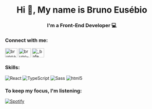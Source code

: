<h1 align="center">Hi 👋, My name is Bruno Eusébio</h1>
<h3 align="center">I'm a Front-End Developer 💻</h3>

<h3 align="left">Connect with me:</h3>
<p align="left">
<a href="https://twitter.com/brunoafe96" target="blank"><img align="center" src="https://cdn.jsdelivr.net/npm/simple-icons@3.0.1/icons/twitter.svg" alt="brunoafe96" height="30" width="40" /></a>
<a href="https://linkedin.com/in/bruno-ferreira-eusebio" target="blank"><img align="center" src="https://cdn.jsdelivr.net/npm/simple-icons@3.0.1/icons/linkedin.svg" alt="bruno-ferreira-eusebio" height="30" width="40" /></a>
<a href="https://instagram.com/_bafe" target="blank"><img align="center" src="https://cdn.jsdelivr.net/npm/simple-icons@3.0.1/icons/instagram.svg" alt="_bafe" height="30" width="40" /></a>
</p>

<h3 align="left">Skills:</h3>

<p>
  <img alt="React" src="https://img.shields.io/badge/-React-45b8d8?style=flat-square&logo=react&logoColor=white" />
  <img alt="TypeScript" src="https://img.shields.io/badge/-TypeScript-007ACC?style=flat-square&logo=typescript&logoColor=white" />
  <img alt="Sass" src="https://img.shields.io/badge/-Sass-CC6699?style=flat-square&logo=sass&logoColor=white" />
  <img alt="html5" src="https://img.shields.io/badge/-HTML5-E34F26?style=flat-square&logo=html5&logoColor=white" />
</p>

<h3 align="left">To keep my focus, I'm listening:</h3>

[![Spotify](https://novatoremprofile.vercel.app/api/spotify)](https://open.spotify.com/user/11139642116)

<!--
**Degortunger/Degortunger** is a ✨ _special_ ✨ repository because its `README.md` (this file) appears on your GitHub profile.
